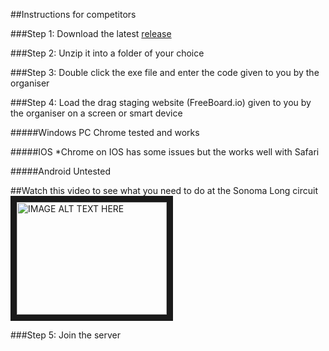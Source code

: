 ##Instructions for competitors

###Step 1:
Download the latest [release](https://github.com/Grimzentide/iRacing-Drag-Racing-At-Sonoma-Long/releases)

###Step 2: 
Unzip it into a folder of your choice

###Step 3:
Double click the exe file and enter the code given to you by the organiser

###Step 4:
Load the drag staging website (FreeBoard.io) given to you by the organiser on a screen or smart device

#####Windows PC
Chrome tested and works

#####IOS
*Chrome on IOS has some issues but the works well with Safari

#####Android
Untested

##Watch this video to see what you need to do at the Sonoma Long circuit
<a href="http://www.youtube.com/watch?feature=player_embedded&v=UAFfAMKm1w0
" target="_blank"><img src="http://img.youtube.com/vi/UAFfAMKm1w0/0.jpg" 
alt="IMAGE ALT TEXT HERE" width="240" height="180" border="10" /></a>

###Step 5:
Join the server
